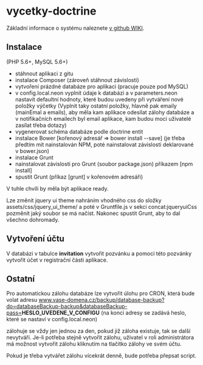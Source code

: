 # vycetky-doctrine

Základní informace o systému naleznete <a href="https://github.com/blitzik/vycetky-doctrine/wiki/U%C5%BEivatelsk%C3%A1-%C4%8D%C3%A1st">v github WIKI</a>.

<h2>Instalace</h2>
(PHP 5.6+, MySQL 5.6+)

- stáhnout aplikaci z gitu
- instalace Composer (zároveň stáhnout závislosti)
- vytvoření prázdné databáze pro aplikaci (pracuje pouze pod MySQL)
- v config.local.neon vyplnit údaje k databázi a v parameters.neon nastavit defaultní hodnoty, které budou uvedeny při vytváření nové položky výčetky
  (Vyplnit taky ostatní položky, hlavně pak emaily (mainEmal a emails), aby
   měla kam aplikace odesílat zálohy databáze a v notifikačních emailech byl email
   aplikace, kam budou moci uživatelé zasílat třeba dotazy)
- vygenerovat schéma databáze podle doctrine entit
- instalace Bower [kořenový adresář => bower install --save]
  (je třeba předtím mít nainstalován NPM, poté nainstalovat závislosti deklarované v bower.json)
- instalace Grunt
- nainstalovat závislosti pro Grunt (soubor package.json) příkazem [npm install]
- spustit Grunt (příkaz [grunt] v kořenovém adresáři)

V tuhle chvíli by měla být aplikace ready.

Lze změnit jquery ui theme nahráním vhodného css do složky assets/css/jquery_ui_theme/
a poté v Gruntfile.js v sekci concat:jqueryuiCss pozměnit jaký soubor se má načíst.
Nakonec spustit Grunt, aby to dal všechno dohromady.

<h2>Vytvoření účtu</h2>

V databázi v tabulce <b>invitation</b> vytvořit pozvánku a pomocí této pozvánky
vytvořit účet v registrační části aplikace.

<h2>Ostatní</h2>

Pro automatickou zálohu databáze lze vytvořit úlohu pro CRON, která bude
volat adresu www.vase-domena.cz/backup/database-backup?do=databaseBackup-backup&databaseBackup-pass=<b>HESLO_UVEDENE_V_CONFIGU</b>
(na konci adresy se zadává heslo, které se nastaví v config.local.neon)

zálohuje se vždy jen jednou za den, pokud již záloha existuje, tak se další nevytváří.
Je-li potřeba stejně vytvořit zálohu, uživatel v roli administrátora má možnost
vytvořit zálohu kliknutím na tlačítko zálohy ve svém účtu.

Pokud je třeba vytvářet zálohu vícekrát denně, bude potřeba přepsat script.